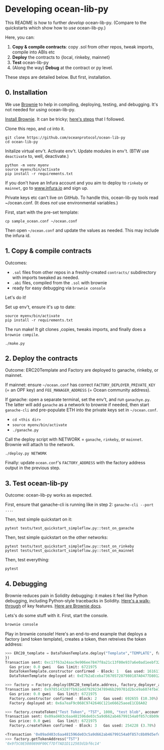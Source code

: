 # Developing ocean-lib-py

This README is how to further *develop* ocean-lib-py. (Compare to the quickstarts which show how to *use* ocean-lib-py.)

Here, you can:
1. **Copy & compile contracts**: copy .sol from other repos, tweak imports, compile into ABIs etc
1. **Deploy** the contracts to {local, rinkeby, mainnet}
1. **Test** ocean-lib-py
1. (Along the way) **Debug** at the contract or py level.

These steps are detailed below. But first, installation. 

## 0. Installation 
We use [Brownie](https://eth-brownie.readthedocs.io) to help in compiling, deploying, testing, and debugging. It's not needed for *using* ocean-lib-py.

[Install Brownie](https://medium.com/@iamdefinitelyahuman/getting-started-with-brownie-part-1-9b2181f4cb99). It can be tricky; [here's steps](https://github.com/trentmc/brownie-instrs/blob/master/README_install.md) that I followed.

Clone this repo, and `cd` into it.
```console
git clone https://github.com/oceanprotocol/ocean-lib-py
cd ocean-lib-py
```

Initalize virtual env't. Activate env't. Update modules in env't. (BTW use `deactivate` to, well, deactivate.)
```console
python -m venv myenv
source myenv/bin/activate 
pip install -r requirements.txt 
```

If you don't have an Infura account and you aim to deploy to `rinkeby` or `mainnet`, go to www.infura.io and sign up.

Private keys etc can't live on GitHub. To handle this, ocean-lib-py tools read ~/ocean.conf. (It does *not* use environmental variables.)

First, start with the pre-set template:
```console
cp sample_ocean.conf ~/ocean.conf
```

Then open `~/ocean.conf` and update the values as needed. This may include the infura id.

## 1. Copy & compile contracts
Outcomes: 
- `.sol` files from other repos in a freshly-created `contracts/` subdirectory with imports tweaked as needed.
- `.abi` files, compiled from the `.sol` with brownie
- ready for easy debugging via `brownie console`

Let's do it! 

Set up env't, ensure it's up to date:
```console
source myenv/bin/activate
pip install -r requirements.txt 
```

The run make! It git clones ,copies, tweaks imports, and finally does a `brownie compile`.
```console
./make.py
```

## 2. Deploy the contracts
Outcome: ERC20Template and Factory are deployed to ganache, rinkeby, or mainnet.

If mainnet: ensure `~/ocean.conf` has correct `FACTORY_DEPLOYER_PRIVATE_KEY` (= an OPF key) and `FEE_MANAGER_ADDRESS` (= Ocean community address).

If ganache: open a separate terminal, set the env't, and run `ganachye.py`. The latter will add `ganache` as a network to brownie if needed, then start `ganache-cli` and pre-populate ETH into the private keys set in `~/ocean.conf`.
- `cd <this dir>`
- `source myenv/bin/activate`
- `./ganache.py`

Call the deploy script with NETWORK = `ganache`, `rinkeby`, or `mainnet`. Brownie will attach to the network.
```console
./deploy.py NETWORK
```

Finally: update `ocean.conf`'s `FACTORY_ADDRESS` with the factory address output in the previous step.

## 3. Test ocean-lib-py
Outcome: ocean-lib-py works as expected.

First, ensure that ganache-cli is running like in step 2: `ganache-cli --port ...`.

Then, test simple quickstart on it:
```console
pytest tests/test_quickstart_simpleflow.py::test_on_ganache
```

Then, test simple quickstart on the other networks:
```console
pytest tests/test_quickstart_simpleflow.py::test_on_rinkeby
pytest tests/test_quickstart_simpleflow.py::test_on_mainnet
```

Then, test everything:
```console
pytest
```

## 4. Debugging
Brownie reduces pain in Solidity debugging: it makes it feel like Python debugging, including Python-style tracebacks in Solidity. [Here's a walk-through](https://medium.com/better-programming/getting-started-with-brownie-part-3-ef6bfa9867d7) of key features. [Here are Brownie docs](https://eth-brownie.readthedocs.io). 

Lets's do some stuff with it. First, start the console.
```bash
brownie console
```

Play in brownie console! Here's an end-to-end example that deploys a factory (and token template), creates a token, then retreives the token address:
```python
>>> ERC20_template = DataTokenTemplate.deploy("Template","TEMPLATE", factory_deployer_account.address, 1000, "blob", factory_deployer_account.address, {'from':factory_deployer_account
})                                                                                                                                                                                     
Transaction sent: 0xc17f63a24aac9e906ee7847f8a21c13f00e937a6e0ad1eebf32b412f347f380b
  Gas price: 0.0 gwei   Gas limit: 6721975
  DataTokenTemplate.constructor confirmed - Block: 1   Gas used: 1616110 (24.04%)
  DataTokenTemplate deployed at: 0xE7b2aEceba7367057287980187A0477D8012C4F9

>>> factory = Factory.deploy(ERC20_template.address, factory_deployer_account.address, {'from':factory_deployer_account})                                                              
Transaction sent: 0x9785143287fb92add792923478946b299701d2bce9a6074fbe7e1d0a1b77bd93
  Gas price: 0.0 gwei   Gas limit: 6721975
  Factory.constructor confirmed - Block: 2   Gas used: 692655 (10.30%)
  Factory deployed at: 0x6a7eaF9c068C9742646C121e66625aeeE1CE6A02

>>> factory.createToken("Test Token", "TST", 1000, "test blob", accounts[0].address, {'from':accounts[0]})                                                                             
Transaction sent: 0x09ad403c6aa481596de03c5a9d662ab46799154a0f857c8b09d5efd3bc4f06bf
  Gas price: 0.0 gwei   Gas limit: 6721975
  Factory.createToken confirmed - Block: 3   Gas used: 254228 (3.78%)

<Transaction '0x09ad403c6aa481596de03c5a9d662ab46799154a0f857c8b09d5efd3bc4f06bf'>
>>> factory.getTokenAddress("TST")                                                                                                                                                     
'0x9f5C0E5080890F00Cf7Df7AD1D112503d1bf6c14'
```

